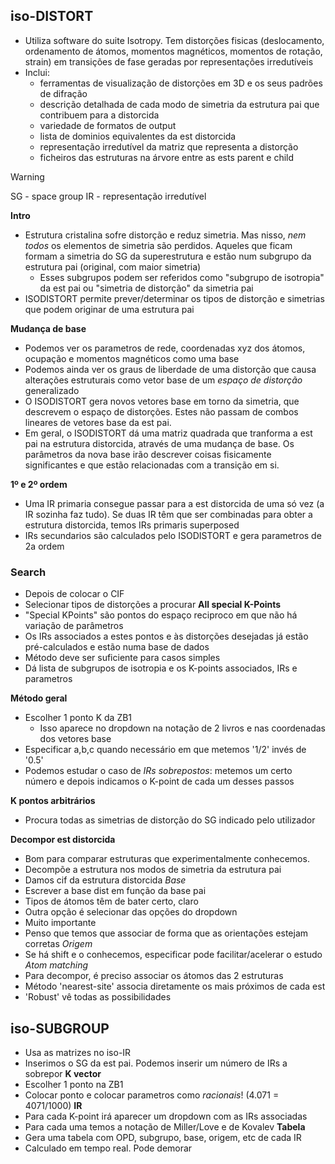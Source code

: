 ## iso-DISTORT
- Utiliza software do suite Isotropy. Tem distorções fisicas (deslocamento, ordenamento de átomos, momentos magnéticos, momentos de rotação, strain) em transições de fase geradas por representações irredutíveis
- Inclui:
    - ferramentas de visualização de distorções em 3D e os seus padrões de difração
    - descrição detalhada de cada modo de simetria da estrutura pai que contribuem para a distorcida
    - variedade de formatos de output
    - lista de dominios equivalentes da est distorcida
    - representação irredutível da matriz que representa a distorção
    - ficheiros das estruturas na árvore entre as ests parent e child

> [!warning]
> SG - space group
> IR - representação irredutível

**Intro**
- Estrutura cristalina sofre distorção e reduz simetria. Mas nisso, *nem todos* os elementos de simetria são perdidos. Aqueles que ficam formam a simetria do SG da superestrutura e estão num subgrupo da estrutura pai (original, com maior simetria)
    - Esses subgrupos podem ser referidos como "subgrupo de isotropia" da est pai ou "simetria de distorção" da simetria pai
- ISODISTORT permite prever/determinar os tipos de distorção e simetrias que podem originar de uma estrutura pai

**Mudança de base**
- Podemos ver os parametros de rede, coordenadas xyz dos átomos, ocupação e momentos magnéticos como uma base
- Podemos ainda ver os graus de liberdade de uma distorção que causa alterações estruturais como vetor base de um *espaço de distorção* generalizado
- O ISODISTORT gera novos vetores base em torno da simetria, que descrevem o espaço de distorções. Estes não passam de combos lineares de vetores base da est pai. 
- Em geral, o ISODISTORT dá uma matriz quadrada que tranforma a est pai na estrutura distorcida, através de uma mudança de base. Os parâmetros da nova base irão descrever coisas fisicamente significantes e que estão relacionadas com a transição em si.

**1º e 2º ordem**
- Uma IR primaria consegue passar para a est distorcida de uma só vez (a IR sozinha faz tudo). Se duas IR têm que ser combinadas para obter a estrutura distorcida, temos IRs primaris superposed
- IRs secundarios são calculados pelo ISODISTORT e gera parametros de 2a ordem

### Search
- Depois de colocar o CIF
- Selecionar tipos de distorções a procurar
**All special K-Points**
- "Special KPoints" são pontos do espaço reciproco em que não há variação de parâmetros
- Os IRs associados a estes pontos e às distorções desejadas já estão pré-calculados e estão numa base de dados
- Método deve ser suficiente para casos simples
- Dá lista de subgrupos de isotropia e os K-points associados, IRs e parametros

**Método geral**
- Escolher 1 ponto K da ZB1
    - Isso aparece no dropdown na notação de 2 livros e nas coordenadas dos vetores base
- Especificar a,b,c quando necessário em que metemos '1/2' invés de '0.5'
- Podemos estudar o caso de *IRs sobrepostos*: metemos um certo número e depois indicamos o K-point de cada um desses passos

**K pontos arbitrários**
- Procura todas as simetrias de distorção do SG indicado pelo utilizador

**Decompor est distorcida**
- Bom para comparar estruturas que experimentalmente conhecemos.
- Decompõe a estrutura nos modos de simetria da estrutura pai
- Damos cif da estrutura distorcida
*Base*
- Escrever a base dist em função da base pai
- Tipos de átomos têm de bater certo, claro
- Outra opção é selecionar das opções do dropdown
- Muito importante
- Penso que temos que associar de forma que as orientações estejam corretas
*Origem*
- Se há shift e o conhecemos, especificar pode facilitar/acelerar o estudo
*Atom matching*
- Para decompor, é preciso associar os átomos das 2 estruturas
- Método 'nearest-site' associa diretamente os mais próximos de cada est
- 'Robust' vê todas as possibilidades

##  iso-SUBGROUP
- Usa as matrizes no iso-IR
- Inserimos o SG da est pai. Podemos inserir um número de IRs a sobrepor
**K vector**
- Escolher 1 ponto na ZB1
- Colocar ponto e colocar parametros como *racionais*! (4.071 = 4071/1000)
**IR**
- Para cada K-point irá aparecer um dropdown com as IRs associadas
- Para cada uma temos a notação de Miller/Love e de Kovalev
**Tabela**
- Gera uma tabela com OPD, subgrupo, base, origem, etc de cada IR
- Calculado em tempo real. Pode demorar
